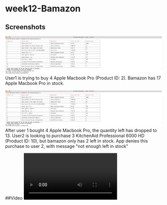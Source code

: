 # week12-Bamazon

## Screenshots
![alt text](Assets/ss1.png "User1")
User1 is trying to buy 4 Apple Macbook Pro (Product ID: 2). Bamazon has 17 Apple Macbook Pro in stock.

![alt text](Assets/ss2.png "User2")
After user 1 bought 4 Apple Macbook Pro, the quantity left has dropped to 13. User2 is looking to purchase 3 KitchenAid Professional 6000 HD (Product ID: 10), but bamazon only has 2 left in stock. App denies this purchase to user 2, with message "not enough left in stock"

##Video
![alt text](Assets/Bamazon-HW.mov "video") 
